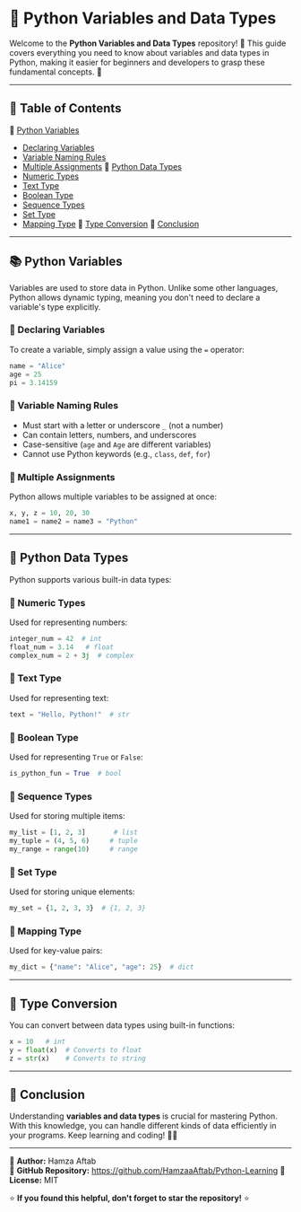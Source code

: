 # 🐍 Python Variables and Data Types

Welcome to the **Python Variables and Data Types** repository! 🚀 This guide covers everything you need to know about variables and data types in Python, making it easier for beginners and developers to grasp these fundamental concepts. 🎯

---

## 📌 Table of Contents
🔹 [Python Variables](#-python-variables)
  - [Declaring Variables](#-declaring-variables)
  - [Variable Naming Rules](#-variable-naming-rules)
  - [Multiple Assignments](#-multiple-assignments)
🔹 [Python Data Types](#-python-data-types)
  - [Numeric Types](#-numeric-types)
  - [Text Type](#-text-type)
  - [Boolean Type](#-boolean-type)
  - [Sequence Types](#-sequence-types)
  - [Set Type](#-set-type)
  - [Mapping Type](#-mapping-type)
🔹 [Type Conversion](#-type-conversion)
🔹 [Conclusion](#-conclusion)

---

## 📚 Python Variables
Variables are used to store data in Python. Unlike some other languages, Python allows dynamic typing, meaning you don't need to declare a variable's type explicitly.

### 🔹 Declaring Variables
To create a variable, simply assign a value using the `=` operator:

```python
name = "Alice"
age = 25
pi = 3.14159
```

### 🔹 Variable Naming Rules
- Must start with a letter or underscore `_` (not a number)
- Can contain letters, numbers, and underscores
- Case-sensitive (`age` and `Age` are different variables)
- Cannot use Python keywords (e.g., `class`, `def`, `for`)

### 🔹 Multiple Assignments
Python allows multiple variables to be assigned at once:

```python
x, y, z = 10, 20, 30
name1 = name2 = name3 = "Python"
```

---

## 🔢 Python Data Types
Python supports various built-in data types:

### 🔹 Numeric Types
Used for representing numbers:

```python
integer_num = 42  # int
float_num = 3.14   # float
complex_num = 2 + 3j  # complex
```

### 🔹 Text Type
Used for representing text:

```python
text = "Hello, Python!"  # str
```

### 🔹 Boolean Type
Used for representing `True` or `False`:

```python
is_python_fun = True  # bool
```

### 🔹 Sequence Types
Used for storing multiple items:

```python
my_list = [1, 2, 3]       # list
my_tuple = (4, 5, 6)     # tuple
my_range = range(10)     # range
```

### 🔹 Set Type
Used for storing unique elements:

```python
my_set = {1, 2, 3, 3}  # {1, 2, 3}
```

### 🔹 Mapping Type
Used for key-value pairs:

```python
my_dict = {"name": "Alice", "age": 25}  # dict
```

---

## 🔄 Type Conversion
You can convert between data types using built-in functions:

```python
x = 10   # int
y = float(x)  # Converts to float
z = str(x)    # Converts to string
```

---

## 🎯 Conclusion
Understanding **variables and data types** is crucial for mastering Python. With this knowledge, you can handle different kinds of data efficiently in your programs. Keep learning and coding! 🚀🔥

---

📌 **Author:** Hamza Aftab  
📌 **GitHub Repository:** https://github.com/HamzaaAftab/Python-Learning
📌 **License:** MIT  

⭐ **If you found this helpful, don't forget to star the repository!** ⭐
